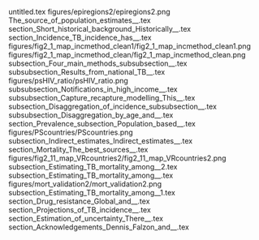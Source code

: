 untitled.tex
figures/epiregions2/epiregions2.png
The_source_of_population_estimates__.tex
section_Short_historical_background_Historically__.tex
section_Incidence_TB_incidence_has__.tex
figures/fig2_1_map_incmethod_clean1/fig2_1_map_incmethod_clean1.png
figures/fig2_1_map_incmethod_clean/fig2_1_map_incmethod_clean.png
subsection_Four_main_methods_subsubsection__.tex
subsubsection_Results_from_national_TB__.tex
figures/psHIV_ratio/psHIV_ratio.png
subsubsection_Notifications_in_high_income__.tex
subsubsection_Capture_recapture_modelling_This__.tex
subsection_Disaggregation_of_incidence_subsubsection__.tex
subsubsection_Disaggregation_by_age_and__.tex
section_Prevalence_subsection_Population_based__.tex
figures/PScountries/PScountries.png
subsection_Indirect_estimates_Indirect_estimates__.tex
section_Mortality_The_best_sources__.tex
figures/fig2_11_map_VRcountries2/fig2_11_map_VRcountries2.png
subsection_Estimating_TB_mortality_among__2.tex
subsection_Estimating_TB_mortality_among__.tex
figures/mort_validation2/mort_validation2.png
subsection_Estimating_TB_mortality_among__1.tex
section_Drug_resistance_Global_and__.tex
section_Projections_of_TB_incidence__.tex
section_Estimation_of_uncertainty_There__.tex
section_Acknowledgements_Dennis_Falzon_and__.tex
